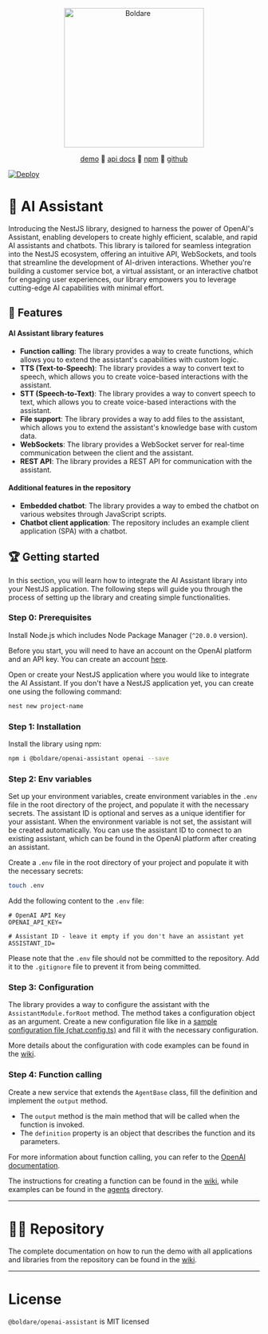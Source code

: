 <p align="center">
  <a href="https://www.boldare.com/services/ai-software-development-consulting/" target="blank">
    <img src="https://assistant.ai.boldare.dev/assets/ai-assistant.jpg" width="280" alt="Boldare" />
  </a>
</p>

<p align="center">
 <a href="https://assistant.ai.boldare.dev/" target="_blank">demo</a> 🔹
 <a href="https://assistant.ai.boldare.dev/api/docs" target="_blank">api docs</a> 🔹
 <a href="https://www.npmjs.com/package/@boldare/openai-assistant" target="_blank">npm</a> 🔹
 <a href="https://github.com/boldare/openai-assistant" target="_blank">github</a>
</p>

[![Deploy](https://www.herokucdn.com/deploy/button.svg)](https://heroku.com/deploy?template=https://github.com/boldare/openai-assistant/tree/feat/heroku-deploy-btn)


# 🤖 AI Assistant

Introducing the NestJS library, designed to harness the power of OpenAI's Assistant, enabling developers to create highly efficient, scalable, and rapid AI assistants and chatbots. This library is tailored for seamless integration into the NestJS ecosystem, offering an intuitive API, WebSockets, and tools that streamline the development of AI-driven interactions. Whether you're building a customer service bot, a virtual assistant, or an interactive chatbot for engaging user experiences, our library empowers you to leverage cutting-edge AI capabilities with minimal effort.

## 🚀 Features

#### AI Assistant library features

- **Function calling**: The library provides a way to create functions, which allows you to extend the assistant's capabilities with custom logic.
- **TTS (Text-to-Speech)**: The library provides a way to convert text to speech, which allows you to create voice-based interactions with the assistant.
- **STT (Speech-to-Text)**: The library provides a way to convert speech to text, which allows you to create voice-based interactions with the assistant.
- **File support**: The library provides a way to add files to the assistant, which allows you to extend the assistant's knowledge base with custom data.
- **WebSockets**: The library provides a WebSocket server for real-time communication between the client and the assistant.
- **REST API**: The library provides a REST API for communication with the assistant.

#### Additional features in the repository

- **Embedded chatbot**: The library provides a way to embed the chatbot on various websites through JavaScript scripts.
- **Chatbot client application**: The repository includes an example client application (SPA) with a chatbot.

## 🏆 Getting started

In this section, you will learn how to integrate the AI Assistant library into your NestJS application. The following steps will guide you through the process of setting up the library and creating simple functionalities.

### Step 0: Prerequisites

Install Node.js which includes Node Package Manager (`^20.0.0` version).

Before you start, you will need to have an account on the OpenAI platform and an API key. You can create an account [here](https://platform.openai.com/).

Open or create your NestJS application where you would like to integrate the AI Assistant. If you don't have a NestJS application yet, you can create one using the following command:

```bash
nest new project-name
```

### Step 1: Installation

Install the library using npm:

```bash
npm i @boldare/openai-assistant openai --save
```

### Step 2: Env variables

Set up your environment variables, create environment variables in the `.env` file in the root directory of the project, and populate it with the necessary secrets. The assistant ID is optional and serves as a unique identifier for your assistant. When the environment variable is not set, the assistant will be created automatically. You can use the assistant ID to connect to an existing assistant, which can be found in the OpenAI platform after creating an assistant.

Create a `.env` file in the root directory of your project and populate it with the necessary secrets:
 
```bash
touch .env
```

Add the following content to the `.env` file:

```dotenv
# OpenAI API Key
OPENAI_API_KEY=

# Assistant ID - leave it empty if you don't have an assistant yet
ASSISTANT_ID=
```

Please note that the `.env` file should not be committed to the repository. Add it to the `.gitignore` file to prevent it from being committed.

### Step 3: Configuration

The library provides a way to configure the assistant with the `AssistantModule.forRoot` method. The method takes a configuration object as an argument. Create a new configuration file like in a [sample configuration file (chat.config.ts)](apps%2Fapi%2Fsrc%2Fapp%2Fchat%2Fchat.config.ts) and fill it with the necessary configuration. 

More details about the configuration with code examples can be found in the [wiki](https://github.com/boldare/openai-assistant/wiki/%F0%9F%A4%96-AI-Assistant#step-3-configuration).


### Step 4: Function calling

Create a new service that extends the `AgentBase` class, fill the definition and implement the `output` method.

- The `output` method is the main method that will be called when the function is invoked.
- The `definition` property is an object that describes the function and its parameters.

For more information about function calling, you can refer to the [OpenAI documentation](https://platform.openai.com/docs/assistants/tools/defining-functions).

The instructions for creating a function can be found in the [wiki](https://github.com/boldare/openai-assistant/wiki/%F0%9F%A4%96-AI-Assistant#step-4-function-calling), while examples can be found in the [agents](apps/api/src/app/chat/agents) directory.

---

# 👨‍💻 Repository

The complete documentation on how to run the demo with all applications and libraries from the repository can be found in the [wiki](https://github.com/boldare/openai-assistant/wiki/%F0%9F%91%A8%E2%80%8D%F0%9F%92%BB-Repository).

---

# License

`@boldare/openai-assistant` is MIT licensed
